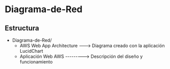 # Diagrama-de-Red

## Estructura 

- Diagrama-de-Red/
    - AWS Web App Architecture ---> Diagrama creado con la aplicación LucidChart
    - Aplicación Web AWS ---------> Descripción del diseño y funcionamiento
  






